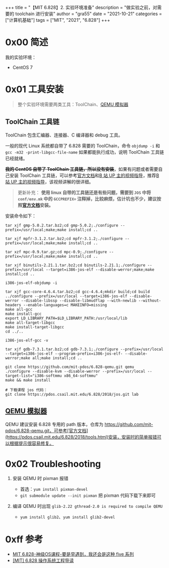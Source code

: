+++
title = "【MIT 6.828】2. 实验环境准备"
description = "做实验之前，对需要的 toolchain 进行安装"
author = "gra55"
date = "2021-10-21"
categories = ["计算机基础"]
tags = ["MIT", "2021", "6.828"]
+++

# 0x00 简述
我的实验环境：
+ CentOS 7

# 0x01 工具安装
> 整个实验环境需要两类工具：ToolChain、[QEMU 模拟器](https://www.qemu.org/)

## ToolChain 工具链
ToolChain 包含汇编器、连接器、C 编译器和 debug 工具。

一般的现代 Linux 系统都自带了 6.828 需要的 ToolChain，命令 `objdump -i` 和 `gcc -m32 -print-libgcc-file-name` 如果都能执行成功，说明 ToolChain 工具链已经就绪。

**~~我的 CentOS 自带了 ToolChain 工具链，所以没有安装~~**，如果有问题或者需要自己安装 ToolChain 工具链，可以参考[官方文档](https://pdos.csail.mit.edu/6.828/2018/tools.html)和[B 站 UP 主的视频指导](https://www.bilibili.com/video/BV1NA411j7rX?spm_id_from=333.999.0.0)，推荐[B 站 UP 主的视频指导](https://www.bilibili.com/video/BV1NA411j7rX?spm_id_from=333.999.0.0)，该视频讲解的很详细。

> 更新补充：
**使用 linux 自带的工具链还是有些问题，需要到 `JOS` 中将 `conf/env.mk` 中的 `GCCPREFIX=` 注释掉，比较麻烦，估计坑也不少，建议按照[官方文档](https://pdos.csail.mit.edu/6.828/2018/tools.html)安装。**

安装命令如下：
```shell
tar xjf gmp-5.0.2.tar.bz2;cd gmp-5.0.2;./configure --prefix=/usr/local;make;make install;cd ..

tar xjf mpfr-3.1.2.tar.bz2;cd mpfr-3.1.2;./configure --prefix=/usr/local;make;make install;cd ..

tar xzf mpc-0.9.tar.gz;cd mpc-0.9;./configure --prefix=/usr/local;make;make install;cd ..

tar xjf binutils-2.21.1.tar.bz2;cd binutils-2.21.1;./configure --prefix=/usr/local --target=i386-jos-elf --disable-werror;make;make install;cd ..

i386-jos-elf-objdump -i

tar xjf gcc-core-4.6.4.tar.bz2;cd gcc-4.6.4;mkdir build;cd build
../configure --prefix=/usr/local --target=i386-jos-elf --disable-werror --disable-libssp --disable-libmudflap --with-newlib --without-headers --enable-languages=c MAKEINFO=missing
make all-gcc
make install-gcc
export LD_LIBRARY_PATH=$LD_LIBRARY_PATH:/usr/local/lib
make all-target-libgcc
make install-target-libgcc
cd ../..

i386-jos-elf-gcc -v

tar xjf gdb-7.3.1.tar.bz2;cd gdb-7.3.1;./configure --prefix=/usr/local --target=i386-jos-elf --program-prefix=i386-jos-elf- --disable-werror;make all;make install;cd ..

git clone https://github.com/mit-pdos/6.828-qemu.git qemu
./configure --disable-kvm --disable-werror --prefix=/usr/local --target-list="i386-softmmu x86_64-softmmu"
make && make install

# 下载课程 jos 代码：
git clone https://pdos.csail.mit.edu/6.828/2018/jos.git lab
```

## [QEMU 模拟器](https://www.qemu.org/)
QEMU 建议安装 6.828 专用的 path 版本，仓库为 https://github.com/mit-pdos/6.828-qemu.git，可参考[官方文档](https://pdos.csail.mit.edu/6.828/2018/tools.html)安装，安装时的简单报错可以根据提示很容易修复。

# 0x02 Troubleshooting
1. 安装 QEMU 时 pixman 报错
    + 首选：`yum install pixman-devel`
    + `git submodule update --init pixman` 把 pixman 代码下载下来即可

2. 编译 QEMU 时出现 `glib-2.22 gthread-2.0 is required to compile QEMU`
    + `yum install glib2`、`yum install glib2-devel`

# 0xff 参考
+ [MIT 6.828-神级OS课程-要是早遇到，我还会是这种 five 系列](https://zhuanlan.zhihu.com/p/74028717)
+ [[MIT] 6.828 操作系统工程导读](https://zhuanlan.zhihu.com/p/368954250)